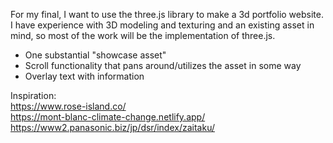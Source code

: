 For my final, I want to use the three.js library to make a 3d portfolio website. I have experience with 3D modeling and texturing and an existing asset in mind, so most of the work will be the implementation of three.js.

* One substantial "showcase asset"
* Scroll functionality that pans around/utilizes the asset in some way 
* Overlay text with information

Inspiration: \
https://www.rose-island.co/ \
https://mont-blanc-climate-change.netlify.app/ \
https://www2.panasonic.biz/jp/dsr/index/zaitaku/ 
